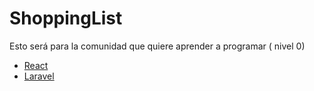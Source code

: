 # ShoppingList
Esto será para la comunidad que quiere aprender a programar ( nivel 0)
- [React](frontend/README.md)
- [Laravel](backend/README.md)
